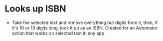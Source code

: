 # Looks up ISBN

- Take the selected text and remove everything but digits from it, then, if it's 10 or 13 digits long, look it up as an ISBN. Created for an Automator action that works on selected text in any app.
